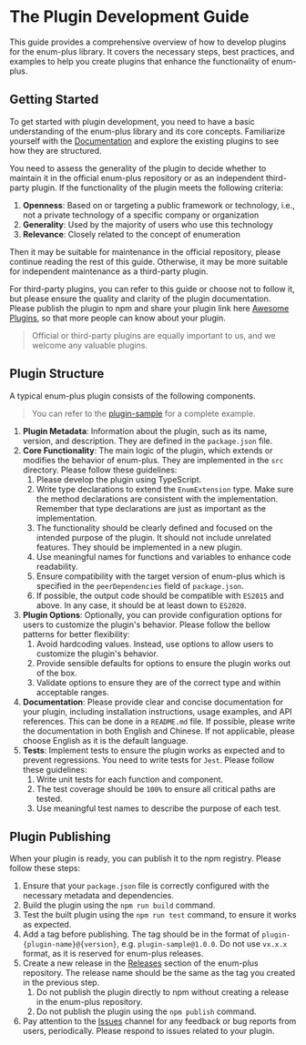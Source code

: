 # The Plugin Development Guide

This guide provides a comprehensive overview of how to develop plugins for the enum-plus library. It covers the necessary steps, best practices, and examples to help you create plugins that enhance the functionality of enum-plus.

## Getting Started

To get started with plugin development, you need to have a basic understanding of the enum-plus library and its core concepts. Familiarize yourself with the [Documentation](../README.md) and explore the existing plugins to see how they are structured.

You need to assess the generality of the plugin to decide whether to maintain it in the official enum-plus repository or as an independent third-party plugin. If the functionality of the plugin meets the following criteria:

1. **Openness**: Based on or targeting a public framework or technology, i.e., not a private technology of a specific company or organization
2. **Generality**: Used by the majority of users who use this technology
3. **Relevance**: Closely related to the concept of enumeration

Then it may be suitable for maintenance in the official repository, please continue reading the rest of this guide. Otherwise, it may be more suitable for independent maintenance as a third-party plugin.

For third-party plugins, you can refer to this guide or choose not to follow it, but please ensure the quality and clarity of the plugin documentation. Please publish the plugin to npm and share your plugin link here [Awesome Plugins](../README.md#awesome-plugins), so that more people can know about your plugin.

> Official or third-party plugins are equally important to us, and we welcome any valuable plugins.

## Plugin Structure

A typical enum-plus plugin consists of the following components.

> You can refer to the [plugin-sample](https://github.com/shijistar/enum-plus/tree/main/packages/plugin-sample) for a complete example.

1. **Plugin Metadata**: Information about the plugin, such as its name, version, and description. They are defined in the `package.json` file.
2. **Core Functionality**: The main logic of the plugin, which extends or modifies the behavior of enum-plus. They are implemented in the `src` directory. Please follow these guidelines:
   1. Please develop the plugin using TypeScript.
   2. Write type declarations to extend the `EnumExtension` type. Make sure the method declarations are consistent with the implementation. Remember that type declarations are just as important as the implementation.
   3. The functionality should be clearly defined and focused on the intended purpose of the plugin. It should not include unrelated features. They should be implemented in a new plugin.
   4. Use meaningful names for functions and variables to enhance code readability.
   5. Ensure compatibility with the target version of enum-plus which is specified in the `peerDependencies` field of `package.json`.
   6. If possible, the output code should be compatible with `ES2015` and above. In any case, it should be at least down to `ES2020`.
3. **Plugin Options**: Optionally, you can provide configuration options for users to customize the plugin's behavior. Please follow the bellow patterns for better flexibility:
   1. Avoid hardcoding values. Instead, use options to allow users to customize the plugin's behavior.
   2. Provide sensible defaults for options to ensure the plugin works out of the box.
   3. Validate options to ensure they are of the correct type and within acceptable ranges.
4. **Documentation**: Please provide clear and concise documentation for your plugin, including installation instructions, usage examples, and API references. This can be done in a `README.md` file. If possible, please write the documentation in both English and Chinese. If not applicable, please choose English as it is the default language.
5. **Tests**: Implement tests to ensure the plugin works as expected and to prevent regressions. You need to write tests for `Jest`. Please follow these guidelines:
   1. Write unit tests for each function and component.
   2. The test coverage should be `100%` to ensure all critical paths are tested.
   3. Use meaningful test names to describe the purpose of each test.

## Plugin Publishing

When your plugin is ready, you can publish it to the npm registry. Please follow these steps:

1.  Ensure that your `package.json` file is correctly configured with the necessary metadata and dependencies.
2.  Build the plugin using the `npm run build` command.
3.  Test the built plugin using the `npm run test` command, to ensure it works as expected.
4.  Add a tag before publishing. The tag should be in the format of `plugin-{plugin-name}@{version}`, e.g. `plugin-sample@1.0.0`. Do not use `vx.x.x` format, as it is reserved for enum-plus releases.
5.  Create a new release in the [Releases](https://github.com/shijistar/enum-plus/releases) section of the enum-plus repository. The release name should be the same as the tag you created in the previous step.
    1. Do not publish the plugin directly to npm without creating a release in the enum-plus repository.
    2. Do not publish the plugin using the `npm publish` command.
6.  Pay attention to the [Issues](https://github.com/shijistar/enum-plus/issues) channel for any feedback or bug reports from users, periodically. Please respond to issues related to your plugin.
